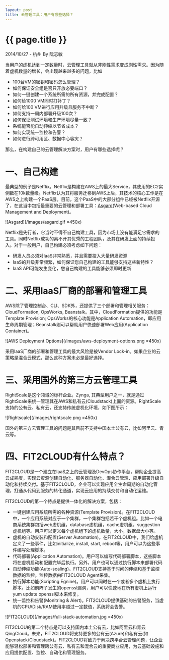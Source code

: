 ```yaml
---
layout: post
title: 云管理工具：用户有哪些选择？
---
```


{{ page.title }}
================

<p class="meta">2014/10/27 - 杭州 By 阮志敏</p>

当用户的虚机达到一定数量时，云管理工具就从非刚性需求变成刚性需求。因为随着虚机数量的增长，会出现越来越多的问题，比如

* 100台VM的密钥和密码怎么管理？
* 如何保证安全组是否只开放必要端口？
* 如何一键创建一个系统所需的所有资源，并完成配置？
* 如何给1000 VM同时打补丁？
* 如何给100 VM进行应用升级且服务不中断？
* 如何支持一周内部署升级100次？
* 如何保证测试环境和生产环境尽量一致？
* 系统能否能自动伸缩以节省成本？
* 如何实现统一监控和告警？
* 如何进行跨可用区、数据中心容灾？

那么，在构建自己的云管理解决方案时，用户有哪些选择呢？

<h1>一、自己构建</h1>

最典型的例子是Netflix。Netflix是构建在AWS上的最大Service，其使用的EC2实例数在10k数量级。Netflix认为其将服务迁移到AWS上后，其技术的核心工作是在AWS之上构建一个PaaS层。目前，这个PaaS中的大部分组件已经被Netflix开源了，在这当中包括最重要的云管理和部署工具：[Asgard](http://techblog.netflix.com/2012/06/asgard-web-based-cloud-management-and.html)(Web-based Cloud Management and Deployment)。

![Asgard](/images/asgard.gif =450x)

Netflix是先行者，它当时不得不自己构建工具，因为市场上没有能满足它需求的工具。同时Netflix成功的离不开其优秀的工程团队，及其在研发上面的持续投入。对于一般用户，自己构建必须考虑如下问题：

* 研发人员必须对IaaS非常熟悉，并且需要投入大量研发资源
* IaaS的升级非常频繁，如何保证您自己构建的工具能够支持这些新特性？
* IaaS API可能发生变化，您自己构建的工具能够必须即时更新

<h1>二、采用IaaS厂商的部署和管理工具</h1>

AWS除了管理控制台、CLI、SDK外，还提供了三个部署和管理相关服务：CloudFormation, OpsWorks, Beanstalk。其中，CloudFormation提供的功能是Template Provision; OpsWorks的核心功能是Application Automation，即应用生命周期管理；Beanstalk则可以帮助用户快速部署Web应用(Application Container)。

![AWS Deployment Options](/images/aws-deployment-options.png =450x)

采用IaaS厂商的部署和管理工具的最大风险是被Vendor Lock-in。如果企业的云策略是混合云模式，那么这种方案未必是最好选择。

<h1>三、采用国外的第三方云管理工具</h1>

RightScale是这个领域的标杆企业。Zynga, 其典型用户之一，就是通过RightScale来统一管理其在AWS和私有云(Cloudstack)上面的资源。RightScale支持的公有云、私有云，还支持传统虚机化环境，如下图所示：

![Rightscale](/images/rightscale.png =450x)

国外的第三方云管理工具的问题是其目前不支持中国本土公有云，比如阿里云、青云等。

<h1>四、FIT2CLOUD有什么特点？</h1>

FIT2CLOUD是一个建立在IaaS之上的云管理及DevOps协作平台，帮助企业提高云成熟度，实现云资源创建自动化、服务器自动化、混合云管理、应用部署升级自动化和持续交付。基于FIT2CLOUD，企业可以实现应用全生命周期的自动化管理，打通从代码到服务的转化通道，实现云应用的持续交付和自动化运维。

FIT2CLOUD的第一个特点是提供一体化的解决方案，包括：

   * 一键创建应用系统所需的各种资源(Template Provision)。在FIT2CLOUD中，一个应用系统对应于一个集群，一个集群包括若干个虚机组。比如一个电商系统集群包括web虚机组，database虚机组，cache虚机组，suggestion虚机组等。用户可以定义每个虚机组下的虚机数量，大小，数据盘大小等。
   * 虚机的自动安装和配置(Server Automation)。在FIT2CLOUD中，我们给虚机定义了一些事件，比如initialize, install, start, reboot等，用户可以为这些事件编写处理脚本。
   * 代码部署(Application Automation)。用户可以编写代码部署脚本，这些脚本将在虚机启动和配置完毕后执行。另外，用户也可以通过执行脚本来部署代码
   * 自动伸缩功能(Auto-scaling)。FIT2CLOUD支持基于时间的伸缩和基于监控数据的监控。监控数据由FIT2CLOUD Agent采集。
   * 执行脚本功能(Scripting Egnine)。用户可以同时在一个或者多个虚机上执行脚本。比如前阵子发生的openssl漏洞，用户可以快速地在所有虚机上运行yum update openssl脚本来修复。
   * 统一监控和告警(Monitring & Alert)。FIT2CLOUD提供基础的告警服务，当虚机的CPU/Disk/RAM使用率超过一定数值，系统将会告警。

![FIT2CLOUD](/images/full-stack-automation.jpg =450x)

FIT2CLOU的第二个特点是可以支持国内本土公有云，比如阿里云和青云QingCloud。未来，FIT2CLOUD将支持更多的公有云(Azure)和私有云(如Openstack/Cloudstack)。FIT2CLOUD将致力于解决跨平台云管理问题，让企业能够轻松部署和管理跨公有云、私有云和混合云的重要商业应用，为云基础设施和应用提供配置、监控、自动化和管理服务。
